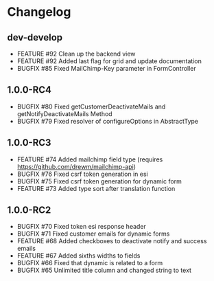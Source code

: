# Changelog

## dev-develop

 - FEATURE    #92    Clean up the backend view
 - FEATURE    #92    Added last flag for grid and update documentation
 - BUGFIX     #85    Fixed MailChimp-Key parameter in FormController 

## 1.0.0-RC4

 - BUGFIX     #80    Fixed getCustomerDeactivateMails and getNotifyDeactivateMails Method
 - BUGFIX     #79    Fixed resolver of configureOptions in AbstractType

## 1.0.0-RC3

 - FEATURE    #74    Added mailchimp field type (requires https://github.com/drewm/mailchimp-api)
 - BUGFIX     #76    Fixed csrf token generation in esi
 - BUGFIX     #75    Fixed csrf token generation for dynamic form
 - FEATURE    #73    Added type sort after translation function
 
## 1.0.0-RC2
 
 - BUGFIX     #70    Fixed token esi response header
 - BUGFIX     #71    Fixed customer emails for dynamic forms
 - FEATURE    #68    Added checkboxes to deactivate notify and success emails
 - FEATURE    #67    Added sixths widths to fields
 - BUGFIX     #66    Fixed that dynamic is related to a form
 - BUGFIX     #65    Unlimited title column and changed string to text

